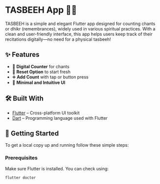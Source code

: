 # TASBEEH App 🕌📿

TASBEEH is a simple and elegant Flutter app designed for counting chants or dhikr (remembrances), widely used in various spiritual practices. With a clean and user-friendly interface, this app helps users keep track of their recitations digitally—no need for a physical tasbeeh!

## ✨ Features

- 🧮 **Digital Counter** for chants
- 🔄 **Reset Option** to start fresh
- ➕ **Add Count** with tap or button press
- 📱 **Minimal and Intuitive UI**

## 🛠️ Built With

- [Flutter](https://flutter.dev/) – Cross-platform UI toolkit
- [Dart](https://dart.dev/) – Programming language used with Flutter

## 🚀 Getting Started

To get a local copy up and running follow these simple steps:

### Prerequisites

Make sure Flutter is installed. You can check using:

```bash
flutter doctor
